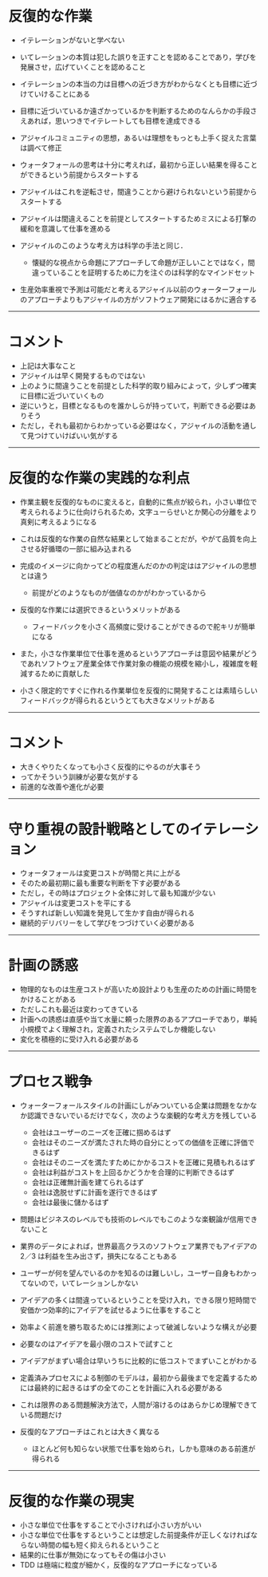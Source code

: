 # 反復的な作業

- イテレーションがないと学べない
- いてレーションの本質は犯した誤りを正すことを認めることであり，学びを発展させ，広げていくことを認めること
- イテレーションの本当の力は目標への近づき方がわからなくとも目標に近づけていけることにある
- 目標に近づいているか遠ざかっているかを判断するためのなんらかの手段さえあれば，思いつきでイテレートしても目標を達成できる
- アジャイルコミュニティの思想，あるいは理想をもっとも上手く捉えた言葉は調べて修正
- ウォータフォールの思考は十分に考えれば，最初から正しい結果を得ることができるという前提からスタートする
- アジャイルはこれを逆転させ，間違うことから避けられないという前提からスタートする
- アジャイルは間違えることを前提としてスタートするためミスによる打撃の緩和を意識して仕事を進める
- アジャイルのこのような考え方は科学の手法と同じ．

  - 懐疑的な視点から命題にアプローチして命題が正しいことではなく，間違っていることを証明するために力を注ぐのは科学的なマインドセット

- 生産効率重視で予測は可能だと考えるアジャイル以前のウォーターフォールのアプローチよりもアジャイルの方がソフトウェア開発にはるかに適合する

---

# コメント

- 上記は大事なこと
- アジャイルは早く開発するものではない
- 上のように間違うことを前提とした科学的取り組みによって，少しずつ確実に目標に近づいていくもの
- 逆にいうと，目標となるものを誰かしらが持っていて，判断できる必要はありそう
- ただし，それも最初からわかっている必要はなく，アジャイルの活動を通して見つけていけばいい気がする

---

# 反復的な作業の実践的な利点

- 作業主観を反復的なものに変えると，自動的に焦点が絞られ，小さい単位で考えられるように仕向けられるため，文字ューらせいとか関心の分離をより真剣に考えるようになる
- これは反復的な作業の自然な結果として始まることだが，やがて品質を向上させる好循環の一部に組み込まれる
- 完成のイメージに向かってどの程度進んだのかの判定ははアジャイルの思想とは違う

  - 前提がどのようなものが価値なのかがわかっているから

- 反復的な作業には選択できるというメリットがある

  - フィードバックを小さく高頻度に受けることができるので舵キリが簡単になる

- また，小さな作業単位で仕事を進めるというアプローチは意図や結果がどうであれソフトウェア産業全体で作業対象の機能の規模を縮小し，複雑度を軽減するために貢献した
- 小さく限定的ですぐに作れる作業単位を反復的に開発することは素晴らしいフィードバックが得られるというとても大きなメリットがある

---

# コメント

- 大きくやりたくなっても小さく反復的にやるのが大事そう
- ってかそういう訓練が必要な気がする
- 前進的な改善や進化が必要

---

# 守り重視の設計戦略としてのイテレーション

- ウォータフォールは変更コストが時間と共に上がる
- そのため最初期に最も重要な判断を下す必要がある
- ただし，その時はプロジェクト全体に対して最も知識が少ない
- アジャイルは変更コストを平にする
- そうすれば新しい知識を発見して生かす自由が得られる
- 継続的デリバリーをして学びをつづけていく必要がある

---

# 計画の誘惑

- 物理的なものは生産コストが高いため設計よりも生産のための計画に時間をかけることがある
- ただしこれも最近は変わってきている
- 計画への誘惑は直感や当て水量に頼った限界のあるアプローチであり，単純小規模でよく理解され，定義されたシステムでしか機能しない
- 変化を積極的に受け入れる必要がある

---

# プロセス戦争

- ウォーターフォールスタイルの計画にしがみついている企業は問題をなかなか認識できないでいるだけでなく，次のような楽観的な考え方を残している

  - 会社はユーザーのニーズを正確に掴めるはず
  - 会社はそのニーズが満たされた時の自分にとっての価値を正確に評価できるはず
  - 会社はそのニーズを満たすためにかかるコストを正確に見積もれるはず
  - 会社は利益がコストを上回るかどうかを合理的に判断できるはず
  - 会社は正確無計画を建てられるはず
  - 会社は逸脱せずに計画を遂行できるはず
  - 会社は最後に儲かるはず

- 問題はビジネスのレベルでも技術のレベルでもこのような楽観論が信用できないこと
- 業界のデータによれば，世界最高クラスのソフトウェア業界でもアイデアの 2／3 は利益を生み出さず，損失になることもある
- ユーザーが何を望んでいるのかを知るのは難しいし，ユーザー自身もわかってないので，いてレーションしかない
- アイデアの多くは間違っているということを受け入れ，できる限り短時間で安価かつ効率的にアイデアを試せるように仕事をすること
- 効率よく前進を勝ち取るためには推測によって破滅しないような構えが必要
- 必要なのはアイデアを最小限のコストで試すこと
- アイデアがまずい場合は早いうちに比較的に低コストでまずいことがわかる
- 定義済みプロセスによる制御のモデルは，最初から最後までを定義するためには最終的に起きるはずの全てのことを計画に入れる必要がある
- これは限界のある問題解決方法で，人間が溶けるのはあらかじめ理解できている問題だけ
- 反復的なアプローチはこれとは大きく異なる
  - ほとんど何も知らない状態で仕事を始められ，しかも意味のある前進が得られる

---

# 反復的な作業の現実

- 小さな単位で仕事をすることで小さければ小さい方がいい
- 小さな単位で仕事をするということは想定した前提条件が正しくなければならない時間の幅も短く抑えられるということ
- 結果的に仕事が無効になってもその傷は小さい
- TDD は極端に粒度が細かく，反復的なアプローチになっている
